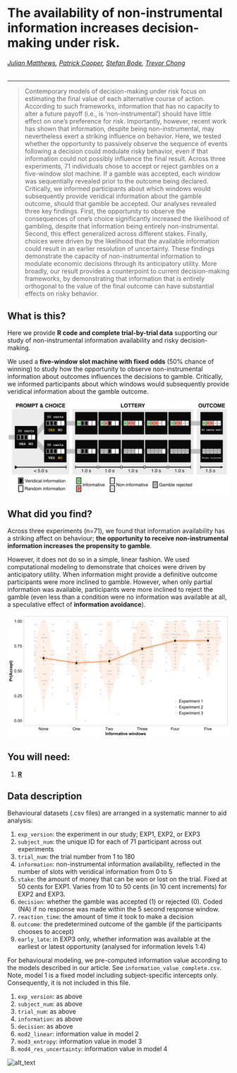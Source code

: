 # The availability of non-instrumental information increases decision-making under risk.

###### [Julian Matthews](https://twitter.com/quined_quales), [Patrick Cooper](https://twitter.com/neurocoops), [Stefan Bode](https://twitter.com/DSHunimelb), [Trevor Chong](https://twitter.com/MonashCogNeuro)

***

> Contemporary models of decision-making under risk focus on estimating the final value of each alternative course of action. According to such frameworks, information that has no capacity to alter a future payoff (i.e., is ‘non-instrumental’) should have little effect on one’s preference for risk. Importantly, however, recent work has shown that information, despite being non-instrumental, may nevertheless exert a striking influence on behavior. Here, we tested whether the opportunity to passively observe the sequence of events following a decision could modulate risky behavior, even if that information could not possibly influence the final result. Across three experiments, 71 individuals chose to accept or reject gambles on a five-window slot machine. If a gamble was accepted, each window was sequentially revealed prior to the outcome being declared. Critically, we informed participants about which windows would subsequently provide veridical information about the gamble outcome, should that gamble be accepted. Our analyses revealed three key findings. First, the opportunity to observe the consequences of one’s choice significantly increased the likelihood of gambling, despite that information being entirely non-instrumental. Second, this effect generalized across different stakes. Finally, choices were driven by the likelihood that the available information could result in an earlier resolution of uncertainty. These findings demonstrate the capacity of non-instrumental information to modulate economic decisions through its anticipatory utility. More broadly, our result provides a counterpoint to current decision-making frameworks, by demonstrating that information that is entirely orthogonal to the value of the final outcome can have substantial effects on risky behavior.

## What is this?
Here we provide **R code and complete trial-by-trial data** supporting our study of non-instrumental information availability and risky decision-making. 

We used a **five-window slot machine with fixed odds** (50% chance of winning) to study how the opportunity to observe non-instrumental information about outcomes influences the decisions to gamble. Critically, we informed participants about which windows would subsequently provide veridical information about the gamble outcome. 

![methods]

## What did you find?

Across three experiments (n=71), we found that information availability has a striking affect on behaviour; **the opportunity to receive non-instrumental information increases the propensity to gamble**. 

However, it does not do so in a simple, linear fashion. We used computational modeling to demonstrate that choices were driven by anticipatory utility. When information might provide a definitive outcome participants were more inclined to gamble. However, when only partial information was available, participants were more inclined to reject the gamble (even less than a condition were no information was available at all, a speculative effect of **information avoidance**).

![results]

## You will need: 
1. [**R**](https://www.r-project.org/)

## Data description
Behavioural datasets (.csv files) are arranged in a systematic manner to aid analysis:
1. `exp_version`: the experiment in our study; EXP1, EXP2, or EXP3
2. `subject_num`: the unique ID for each of 71 participant across out experiments
3. `trial_num`: the trial number from 1 to 180
4. `information`: non-instrumental information availability, reflected in the number of slots with veridical information from 0 to 5
5. `stake`: the amount of money that can be won or lost on the trial. Fixed at 50 cents for EXP1. Varies from 10 to 50 cents (in 10 cent increments) for EXP2 and EXP3.
6. `decision`: whether the gamble was accepted (1) or rejected (0). Coded (NA) if no response was made within the 5 second response window.
7. `reaction_time`: the amount of time it took to make a decision
8. `outcome`: the predetermined outcome of the gamble (if the participants chooses to accept)
9. `early_late`: in EXP3 only, whether information was available at the earliest or latest opportunity (analysed for information levels 1:4)

For behavioural modeling, we pre-computed information value according to the models described in our article. See `information_value_complete.csv`. Note, model 1 is a fixed model including subject-specific intercepts only. Consequently, it is not included in this file.
1. `exp_version`: as above
2. `subject_num`: as above
3. `trial_num`: as above
4. `information`: as above
5. `decision`: as above
6. `mod2_linear`: information value in model 2
7. `mod3_entropy`: information value in model 3
8. `mod4_res_uncertainty`: information value in model 4

![alt_text][avatar]

[methods]: /methods-figure.png

[results]: /information-availability.png

[avatar]: https://avatars0.githubusercontent.com/u/18410581?v=3&s=96 "I'm Julian"
